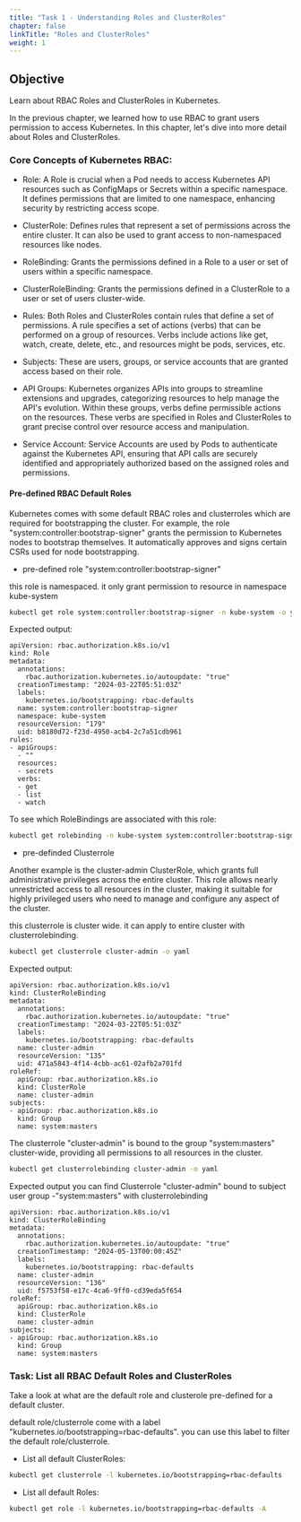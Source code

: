 ```yaml
---
title: "Task 1 - Understanding Roles and ClusterRoles"
chapter: false
linkTitle: "Roles and ClusterRoles"
weight: 1
---
```


## Objective

Learn about RBAC Roles and ClusterRoles in Kubernetes.

In the previous chapter, we learned how to use RBAC to grant users permission to access Kubernetes. In this chapter, let's dive into more detail about Roles and ClusterRoles.

### Core Concepts of Kubernetes RBAC:

- Role: 
  A Role is crucial when a Pod needs to access Kubernetes API resources such as ConfigMaps or Secrets within a specific namespace. It defines permissions that are limited to one namespace, enhancing security by restricting access scope.

- ClusterRole: 
  Defines rules that represent a set of permissions across the entire cluster. It can also be used to grant access to non-namespaced resources like nodes.

- RoleBinding: 
  Grants the permissions defined in a Role to a user or set of users within a specific namespace.

- ClusterRoleBinding: 
  Grants the permissions defined in a ClusterRole to a user or set of users cluster-wide.

- Rules: 
  Both Roles and ClusterRoles contain rules that define a set of permissions. A rule specifies a set of actions (verbs) that can be performed on a group of resources. Verbs include actions like get, watch, create, delete, etc., and resources might be pods, services, etc.

- Subjects: 
  These are users, groups, or service accounts that are granted access based on their role.

- API Groups:
  Kubernetes organizes APIs into groups to streamline extensions and upgrades, categorizing resources to help manage the API's evolution. Within these groups, verbs define permissible actions on the resources. These verbs are specified in Roles and ClusterRoles to grant precise control over resource access and manipulation.

- Service Account: 
  Service Accounts are used by Pods to authenticate against the Kubernetes API, ensuring that API calls are securely identified and appropriately authorized based on the assigned roles and permissions.

#### Pre-defined RBAC Default Roles

Kubernetes comes with some default RBAC roles and clusterroles which are required for bootstrapping the cluster. For example, the role "system:controller:bootstrap-signer" grants the permission to Kubernetes nodes to bootstrap themselves. It automatically approves and signs certain CSRs used for node bootstrapping. 


- pre-defined role "system:controller:bootstrap-signer"

this role is namespaced. it only grant permission to resource in namespace kube-system

```bash
kubectl get role system:controller:bootstrap-signer -n kube-system -o yaml
```
Expected output:
```
apiVersion: rbac.authorization.k8s.io/v1
kind: Role
metadata:
  annotations:
    rbac.authorization.kubernetes.io/autoupdate: "true"
  creationTimestamp: "2024-03-22T05:51:03Z"
  labels:
    kubernetes.io/bootstrapping: rbac-defaults
  name: system:controller:bootstrap-signer
  namespace: kube-system
  resourceVersion: "179"
  uid: b8180d72-f23d-4950-acb4-2c7a51cdb961
rules:
- apiGroups:
  - ""
  resources:
  - secrets
  verbs:
  - get
  - list
  - watch
```
To see which RoleBindings are associated with this role:

```bash
kubectl get rolebinding -n kube-system system:controller:bootstrap-signer -o yaml
```
- pre-definded Clusterrole 

Another example is the cluster-admin ClusterRole, which grants full administrative privileges across the entire cluster. This role allows nearly unrestricted access to all resources in the cluster, making it suitable for highly privileged users who need to manage and configure any aspect of the cluster. 

this clusterrole is cluster wide. it can apply to entire cluster with clusterrolebinding. 

```bash
kubectl get clusterrole cluster-admin -o yaml
```
Expected output:
```
apiVersion: rbac.authorization.k8s.io/v1
kind: ClusterRoleBinding
metadata:
  annotations:
    rbac.authorization.kubernetes.io/autoupdate: "true"
  creationTimestamp: "2024-03-22T05:51:03Z"
  labels:
    kubernetes.io/bootstrapping: rbac-defaults
  name: cluster-admin
  resourceVersion: "135"
  uid: 471a5843-4f14-4cbb-ac61-02afb2a701fd
roleRef:
  apiGroup: rbac.authorization.k8s.io
  kind: ClusterRole
  name: cluster-admin
subjects:
- apiGroup: rbac.authorization.k8s.io
  kind: Group
  name: system:masters
```
The clusterrole "cluster-admin" is bound to the group "system:masters" cluster-wide, providing all permissions to all resources in the cluster.

```bash
kubectl get clusterrolebinding cluster-admin -o yaml
```
Expected output
you can find Clusterrole "cluster-admin" bound to subject user group -"system:masters" with clusterrolebinding
```
apiVersion: rbac.authorization.k8s.io/v1
kind: ClusterRoleBinding
metadata:
  annotations:
    rbac.authorization.kubernetes.io/autoupdate: "true"
  creationTimestamp: "2024-05-13T00:00:45Z"
  labels:
    kubernetes.io/bootstrapping: rbac-defaults
  name: cluster-admin
  resourceVersion: "136"
  uid: f5753f58-e17c-4ca6-9ff0-cd39eda5f654
roleRef:
  apiGroup: rbac.authorization.k8s.io
  kind: ClusterRole
  name: cluster-admin
subjects:
- apiGroup: rbac.authorization.k8s.io
  kind: Group
  name: system:masters

```


### Task:  List all RBAC Default Roles and ClusterRoles

Take a look at what are the default role and clusterole pre-defined for a default cluster.

default role/clusterrole come with a label "kubernetes.io/bootstrapping=rbac-defaults". you can use this label to filter the default role/clusterrole.

- List all default ClusterRoles:

```bash
kubectl get clusterrole -l kubernetes.io/bootstrapping=rbac-defaults
```
- List all default Roles:

```bash
kubectl get role -l kubernetes.io/bootstrapping=rbac-defaults -A
```


